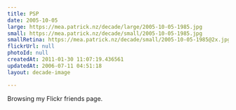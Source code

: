 ```yaml
---
title: PSP
date: 2005-10-05
large: https://mea.patrick.nz/decade/large/2005-10-05-1985.jpg
small: https://mea.patrick.nz/decade/small/2005-10-05-1985.jpg
smallRetina: https://mea.patrick.nz/decade/small/2005-10-05-1985@2x.jpg
flickrUrl: null
photoId: null
createdAt: 2011-01-30 11:07:19.436561
updatedAt: 2006-07-11 04:51:18
layout: decade-image

---
```

Browsing my Flickr friends page.

